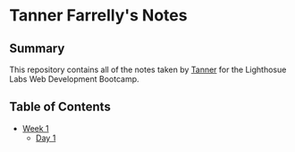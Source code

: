 # Tanner Farrelly's Notes
## Summary
This repository contains all of the notes taken by [Tanner](https://github.com/Farles6) for the Lighthosue Labs Web Development Bootcamp.
## Table of Contents
* [Week 1](/Week_1)
  * [Day 1](/Week_1/Day_1)